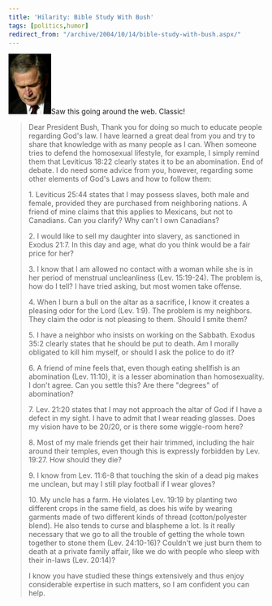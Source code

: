 ```yaml
---
title: 'Hilarity: Bible Study With Bush'
tags: [politics,humor]
redirect_from: "/archive/2004/10/14/bible-study-with-bush.aspx/"
---
```


![Bush Prays](/images/bushprays.jpg)Saw this going around the web.
Classic!

> Dear President Bush, Thank you for doing so much to educate people
> regarding God's law. I have learned a great deal from you and try to
> share that knowledge with as many people as I can. When someone tries
> to defend the homosexual lifestyle, for example, I simply remind them
> that Leviticus 18:22 clearly states it to be an abomination. End of
> debate. I do need some advice from you, however, regarding some other
> elements of God's Laws and how to follow them:
>
> ​1. Leviticus 25:44 states that I may possess slaves, both male and
> female, provided they are purchased from neighboring nations. A friend
> of mine claims that this applies to Mexicans, but not to Canadians.
> Can you clarify? Why can't I own Canadians?
>
> ​2. I would like to sell my daughter into slavery, as sanctioned in
> Exodus 21:7. In this day and age, what do you think would be a fair
> price for her?
>
> ​3. I know that I am allowed no contact with a woman while she is in
> her period of menstrual uncleanliness (Lev. 15:19-24). The problem is,
> how do I tell? I have tried asking, but most women take offense.
>
> ​4. When I burn a bull on the altar as a sacrifice, I know it creates
> a pleasing odor for the Lord (Lev. 1:9). The problem is my neighbors.
> They claim the odor is not pleasing to them. Should I smite them?
>
> ​5. I have a neighbor who insists on working on the Sabbath. Exodus
> 35:2 clearly states that he should be put to death. Am I morally
> obligated to kill him myself, or should I ask the police to do it?
>
> ​6. A friend of mine feels that, even though eating shellfish is an
> abomination (Lev. 11:10), it is a lesser abomination than
> homosexuality. I don't agree. Can you settle this? Are there "degrees"
> of abomination?
>
> ​7. Lev. 21:20 states that I may not approach the altar of God if I
> have a defect in my sight. I have to admit that I wear reading
> glasses. Does my vision have to be 20/20, or is there some wiggle-room
> here?
>
> ​8. Most of my male friends get their hair trimmed, including the hair
> around their temples, even though this is expressly forbidden by Lev.
> 19:27. How should they die?
>
> ​9. I know from Lev. 11:6-8 that touching the skin of a dead pig makes
> me unclean, but may I still play football if I wear gloves?
>
> ​10. My uncle has a farm. He violates Lev. 19:19 by planting two
> different crops in the same field, as does his wife by wearing
> garments made of two different kinds of thread (cotton/polyester
> blend). He also tends to curse and blaspheme a lot. Is it really
> necessary that we go to all the trouble of getting the whole town
> together to stone them (Lev. 24:10-16)? Couldn't we just burn them to
> death at a private family affair, like we do with people who sleep
> with their in-laws (Lev. 20:14)?
>
> I know you have studied these things extensively and thus enjoy
> considerable expertise in such matters, so I am confident you can
> help.

